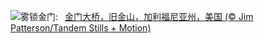 ![](https://www.bing.com/th?id=OHR.GoldenGateLight_ZH-CN3874822904_UHD.jpg&w=1000)雾锁金门:&nbsp;&ensp;[金门大桥，旧金山，加利福尼亚州，美国 (© Jim Patterson/Tandem Stills + Motion)](https://www.bing.com/th?id=OHR.GoldenGateLight_ZH-CN3874822904_UHD.jpg)
<br><br/>
